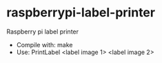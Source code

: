 raspberrypi-label-printer
=========================

Raspberry pi label printer

* Compile with: make
* Use: PrintLabel <label image 1> <label image 2>
